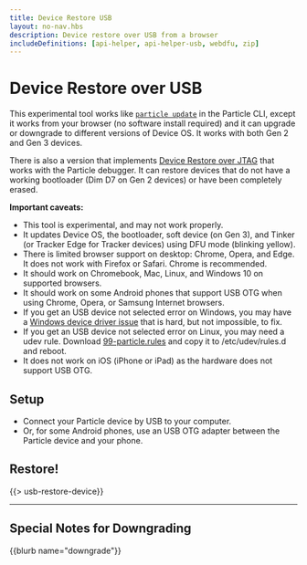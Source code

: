```yaml
---
title: Device Restore USB
layout: no-nav.hbs
description: Device restore over USB from a browser
includeDefinitions: [api-helper, api-helper-usb, webdfu, zip]
---
```


# Device Restore over USB

This experimental tool works like [`particle update`](/reference/developer-tools/cli/#particle-update) in the Particle CLI, except it works from your browser (no software install required) and it can upgrade or downgrade to different versions of Device OS. It works with both Gen 2 and Gen 3 devices. 

There is also a version that implements [Device Restore over JTAG](/device-restore-jtag/) that works with the Particle debugger. It can restore devices that do not have a working bootloader (Dim D7 on Gen 2 devices) or have been completely erased.

**Important caveats:**

- This tool is experimental, and may not work properly.
- It updates Device OS, the bootloader, soft device (on Gen 3), and Tinker (or Tracker Edge for Tracker devices) using DFU mode (blinking yellow).
- There is limited browser support on desktop: Chrome, Opera, and Edge. It does not work with Firefox or Safari. Chrome is recommended.
- It should work on Chromebook, Mac, Linux, and Windows 10 on supported browsers.
- It should work on some Android phones that support USB OTG when using Chrome, Opera, or Samsung Internet browsers.
- If you get an USB device not selected error on Windows, you may have a [Windows device driver issue](https://github.com/rickkas7/particle_notes/tree/master/fixing-windows-10-serial-drivers) that is hard, but not impossible, to fix.
- If you get an USB device not selected error on Linux, you may need a udev rule. Download [99-particle.rules](/assets/files/50-particle.rules) and copy it to /etc/udev/rules.d and reboot.
- It does not work on iOS (iPhone or iPad) as the hardware does not support USB OTG.

## Setup

- Connect your Particle device by USB to your computer.
- Or, for some Android phones, use an USB OTG adapter between the Particle device and your phone.

## Restore!

{{> usb-restore-device}}

---

## Special Notes for Downgrading

{{blurb name="downgrade"}}
